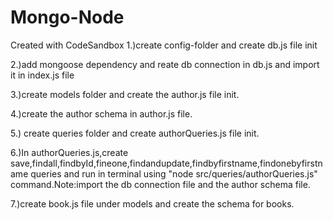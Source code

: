 # Mongo-Node

Created with CodeSandbox
1.)create config-folder and create db.js file init

2.)add mongoose dependency and reate db connection in db.js and import it in index.js file

3.)create models folder and create the author.js file init.

4.)create the author schema in author.js file.

5.) create queries folder and create authorQueries.js file init.

6.)In authorQueries.js,create save,findall,findbyId,fineone,findandupdate,findbyfirstname,findonebyfirstname queries and run in terminal using "node src/queries/authorQueries.js" command.Note:import the db connection file and the author schema file.

7.)create book.js file under models and create the schema for books.
